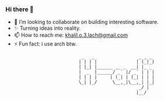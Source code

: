 
### Hi there 👋

<!--
**H-ADJI/H-ADJI** is a ✨ _special_ ✨ repository because its `README.md` (this file) appears on your GitHub profile. -->


- 👯 I’m looking to collaborate on building interesting software.
- ✨ Turning ideas into reality. 
- 📫 How to reach me: khalil.o.3.lach@gmail.com
- ⚡ Fun fact: i use arch btw.


<!-- language: lang-none -->

                                 _   _                 _ _ _ 
                                | | | |               | (_|_)
                                | |_| |______ __ _  __| |_ _ 
                                |  _  |______/ _` |/ _` | | |
                                | | | |     | (_| | (_| | | |
                                \_| |_/      \__,_|\__,_| |_|
                                                       _/ |  
                                                      |__/   

